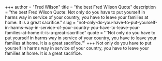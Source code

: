 +++
author = "Fred Wilson"
title = "the best Fred Wilson Quote"
description = "the best Fred Wilson Quote: Not only do you have to put yourself in harms way in service of your country, you have to leave your families at home. It is a great sacrifice."
slug = "not-only-do-you-have-to-put-yourself-in-harms-way-in-service-of-your-country-you-have-to-leave-your-families-at-home-it-is-a-great-sacrifice"
quote = '''Not only do you have to put yourself in harms way in service of your country, you have to leave your families at home. It is a great sacrifice.'''
+++
Not only do you have to put yourself in harms way in service of your country, you have to leave your families at home. It is a great sacrifice.
